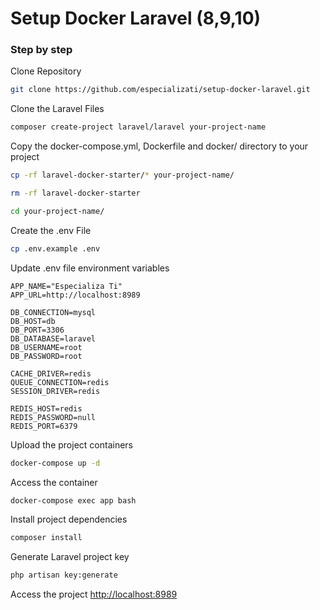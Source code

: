 # Setup Docker Laravel (8,9,10)

### Step by step

Clone Repository

```sh
git clone https://github.com/especializati/setup-docker-laravel.git
```

Clone the Laravel Files

```sh
composer create-project laravel/laravel your-project-name
```

Copy the docker-compose.yml, Dockerfile and docker/ directory to your project

```sh
cp -rf laravel-docker-starter/* your-project-name/
```

```sh
rm -rf laravel-docker-starter
```

```sh
cd your-project-name/
```

Create the .env File

```sh
cp .env.example .env
```

Update .env file environment variables

```dosini
APP_NAME="Especializa Ti"
APP_URL=http://localhost:8989

DB_CONNECTION=mysql
DB_HOST=db
DB_PORT=3306
DB_DATABASE=laravel
DB_USERNAME=root
DB_PASSWORD=root

CACHE_DRIVER=redis
QUEUE_CONNECTION=redis
SESSION_DRIVER=redis

REDIS_HOST=redis
REDIS_PASSWORD=null
REDIS_PORT=6379
```

Upload the project containers

```sh
docker-compose up -d
```

Access the container

```sh
docker-compose exec app bash
```

Install project dependencies

```sh
composer install
```

Generate Laravel project key

```sh
php artisan key:generate
```

Access the project
[http://localhost:8989](http://localhost:8989)
